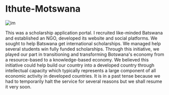 # Ithute-Motswana 

![im](https://user-images.githubusercontent.com/20603329/173889659-b17e407d-69c5-43c9-a1ae-6681aa4c318d.png)

This was a scholarship application portal. I recruited like-minded Batswana and established an NGO, developed its website and social platforms. We sought to help Batswana get international scholarships. We managed help several students win fully funded scholarships. Through this initiative, we played our part in transitioning and transforming Botswana's economy from a resource-based to a knowledge-based economy. We believed this initiative could help build our country into a developed country through intellectual capacity which typically represents a large component of all economic activity in developed countries. It is in a past tense because we had to temporarily halt the service for several reasons but we shall resume it very soon. 

